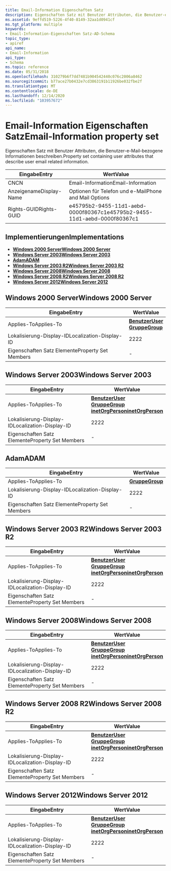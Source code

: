 ```yaml
---
title: Email-Information Eigenschaften Satz
description: Eigenschaften Satz mit Benutzer Attributen, die Benutzer-e-Mail-bezogene Informationen beschreiben.
ms.assetid: 9effd519-5226-4f40-8149-32aa1d0941cf
ms.tgt_platform: multiple
keywords:
- Email-Information-Eigenschaften Satz-AD-Schema
topic_type:
- apiref
api_name:
- Email-Information
api_type:
- Schema
ms.topic: reference
ms.date: 05/31/2018
ms.openlocfilehash: 310279b6f7dd7481b904542440c076c2006a8462
ms.sourcegitcommit: b77ace27b0432e7cd3863191b11926be032fbe2f
ms.translationtype: MT
ms.contentlocale: de-DE
ms.lasthandoff: 12/14/2020
ms.locfileid: "103957672"
---
```

# <a name="email-information-property-set"></a><span data-ttu-id="649e4-104">Email-Information Eigenschaften Satz</span><span class="sxs-lookup"><span data-stu-id="649e4-104">Email-Information property set</span></span>

<span data-ttu-id="649e4-105">Eigenschaften Satz mit Benutzer Attributen, die Benutzer-e-Mail-bezogene Informationen beschreiben.</span><span class="sxs-lookup"><span data-stu-id="649e4-105">Property set containing user attributes that describe user email related information.</span></span>



| <span data-ttu-id="649e4-106">Eingabe</span><span class="sxs-lookup"><span data-stu-id="649e4-106">Entry</span></span> | <span data-ttu-id="649e4-107">Wert</span><span class="sxs-lookup"><span data-stu-id="649e4-107">Value</span></span> |
|--------------|--------------------------------------|
| <span data-ttu-id="649e4-108">CN</span><span class="sxs-lookup"><span data-stu-id="649e4-108">CN</span></span>           | <span data-ttu-id="649e4-109">Email-Information</span><span class="sxs-lookup"><span data-stu-id="649e4-109">Email-Information</span></span>                    |
| <span data-ttu-id="649e4-110">Anzeigename</span><span class="sxs-lookup"><span data-stu-id="649e4-110">Display-Name</span></span> | <span data-ttu-id="649e4-111">Optionen für Telefon und e-Mail</span><span class="sxs-lookup"><span data-stu-id="649e4-111">Phone and Mail Options</span></span>               |
| <span data-ttu-id="649e4-112">Rights-GUID</span><span class="sxs-lookup"><span data-stu-id="649e4-112">Rights-GUID</span></span>  | <span data-ttu-id="649e4-113">e45795b2-9455-11d1-aebd-0000f80367c1</span><span class="sxs-lookup"><span data-stu-id="649e4-113">e45795b2-9455-11d1-aebd-0000f80367c1</span></span> |



## <a name="implementations"></a><span data-ttu-id="649e4-114">Implementierungen</span><span class="sxs-lookup"><span data-stu-id="649e4-114">Implementations</span></span>

-   [<span data-ttu-id="649e4-115">**Windows 2000 Server**</span><span class="sxs-lookup"><span data-stu-id="649e4-115">**Windows 2000 Server**</span></span>](#windows-2000-server)
-   [<span data-ttu-id="649e4-116">**Windows Server 2003**</span><span class="sxs-lookup"><span data-stu-id="649e4-116">**Windows Server 2003**</span></span>](#windows-server-2003)
-   [<span data-ttu-id="649e4-117">**Adam**</span><span class="sxs-lookup"><span data-stu-id="649e4-117">**ADAM**</span></span>](#adam)
-   [<span data-ttu-id="649e4-118">**Windows Server 2003 R2**</span><span class="sxs-lookup"><span data-stu-id="649e4-118">**Windows Server 2003 R2**</span></span>](#windows-server-2003-r2)
-   [<span data-ttu-id="649e4-119">**Windows Server 2008**</span><span class="sxs-lookup"><span data-stu-id="649e4-119">**Windows Server 2008**</span></span>](#windows-server-2008)
-   [<span data-ttu-id="649e4-120">**Windows Server 2008 R2**</span><span class="sxs-lookup"><span data-stu-id="649e4-120">**Windows Server 2008 R2**</span></span>](#windows-server-2008-r2)
-   [<span data-ttu-id="649e4-121">**Windows Server 2012**</span><span class="sxs-lookup"><span data-stu-id="649e4-121">**Windows Server 2012**</span></span>](#windows-server-2012)

## <a name="windows-2000-server"></a><span data-ttu-id="649e4-122">Windows 2000 Server</span><span class="sxs-lookup"><span data-stu-id="649e4-122">Windows 2000 Server</span></span>



| <span data-ttu-id="649e4-123">Eingabe</span><span class="sxs-lookup"><span data-stu-id="649e4-123">Entry</span></span> | <span data-ttu-id="649e4-124">Wert</span><span class="sxs-lookup"><span data-stu-id="649e4-124">Value</span></span> |
|-------------------------|-----------------------------------------------------------------------|
| <span data-ttu-id="649e4-125">Applies-To</span><span class="sxs-lookup"><span data-stu-id="649e4-125">Applies-To</span></span>              | [<span data-ttu-id="649e4-126">**Benutzer**</span><span class="sxs-lookup"><span data-stu-id="649e4-126">**User**</span></span>](c-user.md)<br/> [<span data-ttu-id="649e4-127">**Gruppe**</span><span class="sxs-lookup"><span data-stu-id="649e4-127">**Group**</span></span>](c-group.md)<br/> |
| <span data-ttu-id="649e4-128">Lokalisierung-Display-ID</span><span class="sxs-lookup"><span data-stu-id="649e4-128">Localization-Display-ID</span></span> | <span data-ttu-id="649e4-129">22</span><span class="sxs-lookup"><span data-stu-id="649e4-129">22</span></span>                                                                    |
| <span data-ttu-id="649e4-130">Eigenschaften Satz Elemente</span><span class="sxs-lookup"><span data-stu-id="649e4-130">Property Set Members</span></span>    | \-                                                                    |



## <a name="windows-server-2003"></a><span data-ttu-id="649e4-131">Windows Server 2003</span><span class="sxs-lookup"><span data-stu-id="649e4-131">Windows Server 2003</span></span>



| <span data-ttu-id="649e4-132">Eingabe</span><span class="sxs-lookup"><span data-stu-id="649e4-132">Entry</span></span> | <span data-ttu-id="649e4-133">Wert</span><span class="sxs-lookup"><span data-stu-id="649e4-133">Value</span></span> |
|-------------------------|---------------------------------------------------------------------------------------------------------------------------|
| <span data-ttu-id="649e4-134">Applies-To</span><span class="sxs-lookup"><span data-stu-id="649e4-134">Applies-To</span></span>              | [<span data-ttu-id="649e4-135">**Benutzer**</span><span class="sxs-lookup"><span data-stu-id="649e4-135">**User**</span></span>](c-user.md)<br/> [<span data-ttu-id="649e4-136">**Gruppe**</span><span class="sxs-lookup"><span data-stu-id="649e4-136">**Group**</span></span>](c-group.md)<br/> [<span data-ttu-id="649e4-137">**inetOrgPerson**</span><span class="sxs-lookup"><span data-stu-id="649e4-137">**inetOrgPerson**</span></span>](c-inetorgperson.md)<br/> |
| <span data-ttu-id="649e4-138">Lokalisierung-Display-ID</span><span class="sxs-lookup"><span data-stu-id="649e4-138">Localization-Display-ID</span></span> | <span data-ttu-id="649e4-139">22</span><span class="sxs-lookup"><span data-stu-id="649e4-139">22</span></span>                                                                                                                        |
| <span data-ttu-id="649e4-140">Eigenschaften Satz Elemente</span><span class="sxs-lookup"><span data-stu-id="649e4-140">Property Set Members</span></span>    | \-                                                                                                                        |



## <a name="adam"></a><span data-ttu-id="649e4-141">Adam</span><span class="sxs-lookup"><span data-stu-id="649e4-141">ADAM</span></span>



| <span data-ttu-id="649e4-142">Eingabe</span><span class="sxs-lookup"><span data-stu-id="649e4-142">Entry</span></span> | <span data-ttu-id="649e4-143">Wert</span><span class="sxs-lookup"><span data-stu-id="649e4-143">Value</span></span> |
|-------------------------|-------------------------------------|
| <span data-ttu-id="649e4-144">Applies-To</span><span class="sxs-lookup"><span data-stu-id="649e4-144">Applies-To</span></span>              | [<span data-ttu-id="649e4-145">**Gruppe**</span><span class="sxs-lookup"><span data-stu-id="649e4-145">**Group**</span></span>](c-group.md)<br/> |
| <span data-ttu-id="649e4-146">Lokalisierung-Display-ID</span><span class="sxs-lookup"><span data-stu-id="649e4-146">Localization-Display-ID</span></span> | <span data-ttu-id="649e4-147">22</span><span class="sxs-lookup"><span data-stu-id="649e4-147">22</span></span>                                  |
| <span data-ttu-id="649e4-148">Eigenschaften Satz Elemente</span><span class="sxs-lookup"><span data-stu-id="649e4-148">Property Set Members</span></span>    | \-                                  |



## <a name="windows-server-2003-r2"></a><span data-ttu-id="649e4-149">Windows Server 2003 R2</span><span class="sxs-lookup"><span data-stu-id="649e4-149">Windows Server 2003 R2</span></span>



| <span data-ttu-id="649e4-150">Eingabe</span><span class="sxs-lookup"><span data-stu-id="649e4-150">Entry</span></span> | <span data-ttu-id="649e4-151">Wert</span><span class="sxs-lookup"><span data-stu-id="649e4-151">Value</span></span> |
|-------------------------|---------------------------------------------------------------------------------------------------------------------------|
| <span data-ttu-id="649e4-152">Applies-To</span><span class="sxs-lookup"><span data-stu-id="649e4-152">Applies-To</span></span>              | [<span data-ttu-id="649e4-153">**Benutzer**</span><span class="sxs-lookup"><span data-stu-id="649e4-153">**User**</span></span>](c-user.md)<br/> [<span data-ttu-id="649e4-154">**Gruppe**</span><span class="sxs-lookup"><span data-stu-id="649e4-154">**Group**</span></span>](c-group.md)<br/> [<span data-ttu-id="649e4-155">**inetOrgPerson**</span><span class="sxs-lookup"><span data-stu-id="649e4-155">**inetOrgPerson**</span></span>](c-inetorgperson.md)<br/> |
| <span data-ttu-id="649e4-156">Lokalisierung-Display-ID</span><span class="sxs-lookup"><span data-stu-id="649e4-156">Localization-Display-ID</span></span> | <span data-ttu-id="649e4-157">22</span><span class="sxs-lookup"><span data-stu-id="649e4-157">22</span></span>                                                                                                                        |
| <span data-ttu-id="649e4-158">Eigenschaften Satz Elemente</span><span class="sxs-lookup"><span data-stu-id="649e4-158">Property Set Members</span></span>    | \-                                                                                                                        |



## <a name="windows-server-2008"></a><span data-ttu-id="649e4-159">Windows Server 2008</span><span class="sxs-lookup"><span data-stu-id="649e4-159">Windows Server 2008</span></span>



| <span data-ttu-id="649e4-160">Eingabe</span><span class="sxs-lookup"><span data-stu-id="649e4-160">Entry</span></span> | <span data-ttu-id="649e4-161">Wert</span><span class="sxs-lookup"><span data-stu-id="649e4-161">Value</span></span> |
|-------------------------|---------------------------------------------------------------------------------------------------------------------------|
| <span data-ttu-id="649e4-162">Applies-To</span><span class="sxs-lookup"><span data-stu-id="649e4-162">Applies-To</span></span>              | [<span data-ttu-id="649e4-163">**Benutzer**</span><span class="sxs-lookup"><span data-stu-id="649e4-163">**User**</span></span>](c-user.md)<br/> [<span data-ttu-id="649e4-164">**Gruppe**</span><span class="sxs-lookup"><span data-stu-id="649e4-164">**Group**</span></span>](c-group.md)<br/> [<span data-ttu-id="649e4-165">**inetOrgPerson**</span><span class="sxs-lookup"><span data-stu-id="649e4-165">**inetOrgPerson**</span></span>](c-inetorgperson.md)<br/> |
| <span data-ttu-id="649e4-166">Lokalisierung-Display-ID</span><span class="sxs-lookup"><span data-stu-id="649e4-166">Localization-Display-ID</span></span> | <span data-ttu-id="649e4-167">22</span><span class="sxs-lookup"><span data-stu-id="649e4-167">22</span></span>                                                                                                                        |
| <span data-ttu-id="649e4-168">Eigenschaften Satz Elemente</span><span class="sxs-lookup"><span data-stu-id="649e4-168">Property Set Members</span></span>    | \-                                                                                                                        |



## <a name="windows-server-2008-r2"></a><span data-ttu-id="649e4-169">Windows Server 2008 R2</span><span class="sxs-lookup"><span data-stu-id="649e4-169">Windows Server 2008 R2</span></span>



| <span data-ttu-id="649e4-170">Eingabe</span><span class="sxs-lookup"><span data-stu-id="649e4-170">Entry</span></span> | <span data-ttu-id="649e4-171">Wert</span><span class="sxs-lookup"><span data-stu-id="649e4-171">Value</span></span> |
|-------------------------|---------------------------------------------------------------------------------------------------------------------------|
| <span data-ttu-id="649e4-172">Applies-To</span><span class="sxs-lookup"><span data-stu-id="649e4-172">Applies-To</span></span>              | [<span data-ttu-id="649e4-173">**Benutzer**</span><span class="sxs-lookup"><span data-stu-id="649e4-173">**User**</span></span>](c-user.md)<br/> [<span data-ttu-id="649e4-174">**Gruppe**</span><span class="sxs-lookup"><span data-stu-id="649e4-174">**Group**</span></span>](c-group.md)<br/> [<span data-ttu-id="649e4-175">**inetOrgPerson**</span><span class="sxs-lookup"><span data-stu-id="649e4-175">**inetOrgPerson**</span></span>](c-inetorgperson.md)<br/> |
| <span data-ttu-id="649e4-176">Lokalisierung-Display-ID</span><span class="sxs-lookup"><span data-stu-id="649e4-176">Localization-Display-ID</span></span> | <span data-ttu-id="649e4-177">22</span><span class="sxs-lookup"><span data-stu-id="649e4-177">22</span></span>                                                                                                                        |
| <span data-ttu-id="649e4-178">Eigenschaften Satz Elemente</span><span class="sxs-lookup"><span data-stu-id="649e4-178">Property Set Members</span></span>    | \-                                                                                                                        |



## <a name="windows-server-2012"></a><span data-ttu-id="649e4-179">Windows Server 2012</span><span class="sxs-lookup"><span data-stu-id="649e4-179">Windows Server 2012</span></span>



| <span data-ttu-id="649e4-180">Eingabe</span><span class="sxs-lookup"><span data-stu-id="649e4-180">Entry</span></span> | <span data-ttu-id="649e4-181">Wert</span><span class="sxs-lookup"><span data-stu-id="649e4-181">Value</span></span> |
|-------------------------|---------------------------------------------------------------------------------------------------------------------------|
| <span data-ttu-id="649e4-182">Applies-To</span><span class="sxs-lookup"><span data-stu-id="649e4-182">Applies-To</span></span>              | [<span data-ttu-id="649e4-183">**Benutzer**</span><span class="sxs-lookup"><span data-stu-id="649e4-183">**User**</span></span>](c-user.md)<br/> [<span data-ttu-id="649e4-184">**Gruppe**</span><span class="sxs-lookup"><span data-stu-id="649e4-184">**Group**</span></span>](c-group.md)<br/> [<span data-ttu-id="649e4-185">**inetOrgPerson**</span><span class="sxs-lookup"><span data-stu-id="649e4-185">**inetOrgPerson**</span></span>](c-inetorgperson.md)<br/> |
| <span data-ttu-id="649e4-186">Lokalisierung-Display-ID</span><span class="sxs-lookup"><span data-stu-id="649e4-186">Localization-Display-ID</span></span> | <span data-ttu-id="649e4-187">22</span><span class="sxs-lookup"><span data-stu-id="649e4-187">22</span></span>                                                                                                                        |
| <span data-ttu-id="649e4-188">Eigenschaften Satz Elemente</span><span class="sxs-lookup"><span data-stu-id="649e4-188">Property Set Members</span></span>    | \-                                                                                                                        |



 

 





